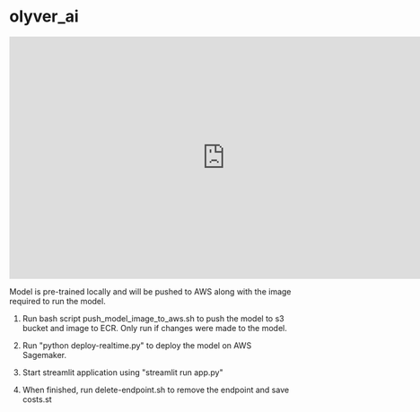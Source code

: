# olyver_ai

<iframe width="768" height="432" src="https://miro.com/app/live-embed/uXjVN1-tm3Y=/?moveToViewport=-1350,-1365,6069,6539&embedId=875840246360" frameborder="0" scrolling="no" allow="fullscreen; clipboard-read; clipboard-write" allowfullscreen></iframe>

Model is pre-trained locally and will be pushed to AWS along with the image required to run the model. 

1. Run bash script push_model_image_to_aws.sh to push the model to s3 bucket and image to ECR. Only run if changes were made to the model.

2. Run "python deploy-realtime.py" to deploy the model on AWS Sagemaker. 

3. Start streamlit application using "streamlit run app.py"

4. When finished, run delete-endpoint.sh to remove the endpoint and save costs.st
